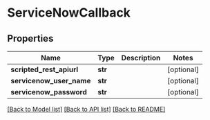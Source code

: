 # ServiceNowCallback

## Properties
Name | Type | Description | Notes
------------ | ------------- | ------------- | -------------
**scripted_rest_apiurl** | **str** |  | [optional] 
**servicenow_user_name** | **str** |  | [optional] 
**servicenow_password** | **str** |  | [optional] 

[[Back to Model list]](../README.md#documentation-for-models) [[Back to API list]](../README.md#documentation-for-api-endpoints) [[Back to README]](../README.md)


